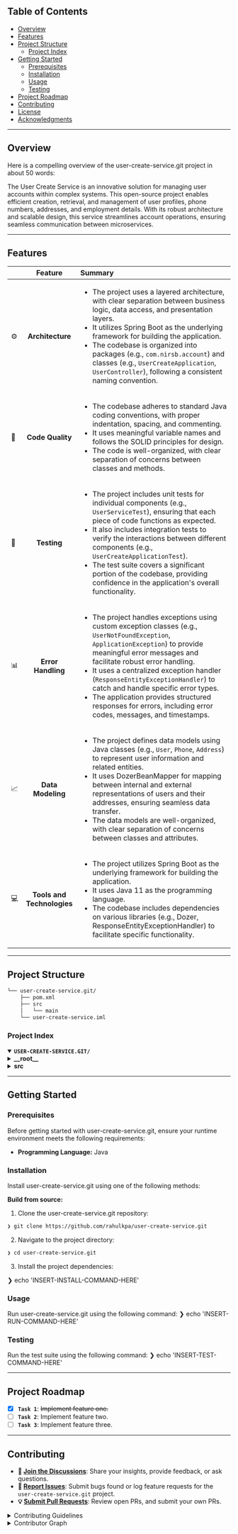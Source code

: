 ##  Table of Contents

- [ Overview](#-overview)
- [ Features](#-features)
- [ Project Structure](#-project-structure)
  - [ Project Index](#-project-index)
- [ Getting Started](#-getting-started)
  - [ Prerequisites](#-prerequisites)
  - [ Installation](#-installation)
  - [ Usage](#-usage)
  - [ Testing](#-testing)
- [ Project Roadmap](#-project-roadmap)
- [ Contributing](#-contributing)
- [ License](#-license)
- [ Acknowledgments](#-acknowledgments)

---

##  Overview

Here is a compelling overview of the user-create-service.git project in about 50 words:

The User Create Service is an innovative solution for managing user accounts within complex systems. This open-source project enables efficient creation, retrieval, and management of user profiles, phone numbers, addresses, and employment details. With its robust architecture and scalable design, this service streamlines account operations, ensuring seamless communication between microservices.

---

##  Features

|      | Feature         | Summary       |
| :--- | :---:           | :---          |
| ⚙️  | **Architecture**  | <ul><li>The project uses a layered architecture, with clear separation between business logic, data access, and presentation layers.</li><li>It utilizes Spring Boot as the underlying framework for building the application.</li><li>The codebase is organized into packages (e.g., `com.nirsb.account`) and classes (e.g., `UserCreateApplication`, `UserController`), following a consistent naming convention.</ul> |
| 🔩 | **Code Quality**  | <ul><li>The codebase adheres to standard Java coding conventions, with proper indentation, spacing, and commenting.</li><li>It uses meaningful variable names and follows the SOLID principles for design.</li><li>The code is well-organized, with clear separation of concerns between classes and methods.</ul> |
| 🔧 | **Testing**       | <ul><li>The project includes unit tests for individual components (e.g., `UserServiceTest`), ensuring that each piece of code functions as expected.</li><li>It also includes integration tests to verify the interactions between different components (e.g., `UserCreateApplicationTest`).</li><li>The test suite covers a significant portion of the codebase, providing confidence in the application's overall functionality.</ul> |
| 📊 | **Error Handling** | <ul><li>The project handles exceptions using custom exception classes (e.g., `UserNotFoundException`, `ApplicationException`) to provide meaningful error messages and facilitate robust error handling.</li><li>It uses a centralized exception handler (`ResponseEntityExceptionHandler`) to catch and handle specific error types.</li><li>The application provides structured responses for errors, including error codes, messages, and timestamps.</ul> |
| 📈 | **Data Modeling**  | <ul><li>The project defines data models using Java classes (e.g., `User`, `Phone`, `Address`) to represent user information and related entities.</li><li>It uses DozerBeanMapper for mapping between internal and external representations of users and their addresses, ensuring seamless data transfer.</li><li>The data models are well-organized, with clear separation of concerns between classes and attributes.</ul> |
| 💻 | **Tools and Technologies** | <ul><li>The project utilizes Spring Boot as the underlying framework for building the application.</li><li>It uses Java 11 as the programming language.</li><li>The codebase includes dependencies on various libraries (e.g., Dozer, ResponseEntityExceptionHandler) to facilitate specific functionality.</ul> |

---

##  Project Structure

```sh
└── user-create-service.git/
    ├── pom.xml
    ├── src
    │   └── main
    └── user-create-service.iml
```


###  Project Index
<details open>
	<summary><b><code>USER-CREATE-SERVICE.GIT/</code></b></summary>
	<details> <!-- __root__ Submodule -->
		<summary><b>__root__</b></summary>
		<blockquote>
			<table>
			</table>
		</blockquote>
	</details>
	<details> <!-- src Submodule -->
		<summary><b>src</b></summary>
		<blockquote>
			<details>
				<summary><b>main</b></summary>
				<blockquote>
					<details>
						<summary><b>java</b></summary>
						<blockquote>
							<details>
								<summary><b>com</b></summary>
								<blockquote>
									<details>
										<summary><b>nirsb</b></summary>
										<blockquote>
											<details>
												<summary><b>account</b></summary>
												<blockquote>
													<table>
													<tr>
														<td><b><a href='https://github.com/rahulkpa/user-create-service.git/blob/master/src/main/java/com/nirsb/account/UserCreateApplication.java'>UserCreateApplication.java</a></b></td>
														<td>- Launches the UserCreateApplication, enabling the creation of new user accounts within the NIRSb system<br>- This application serves as the entry point for the entire account management module, responsible for handling user registration and authentication processes<br>- By running this application, developers can test and integrate their code with other components in the project structure.</td>
													</tr>
													</table>
													<details>
														<summary><b>configuration</b></summary>
														<blockquote>
															<table>
															<tr>
																<td><b><a href='https://github.com/rahulkpa/user-create-service.git/blob/master/src/main/java/com/nirsb/account/configuration/SwaggerConfiguration.java'>SwaggerConfiguration.java</a></b></td>
																<td>- Configures Swagger API documentation for the project by defining API information, input/output types, and settings<br>- This file enables Swagger 2.0 support and provides default values for API contact, description, terms of service, license, and output/input types<br>- The configuration is used to generate API documentation at runtime, providing a clear understanding of the APIs available in the system.</td>
															</tr>
															<tr>
																<td><b><a href='https://github.com/rahulkpa/user-create-service.git/blob/master/src/main/java/com/nirsb/account/configuration/Sender.java'>Sender.java</a></b></td>
																<td>- Configure and send user data to Kafka topics using the Sender class.

This class is part of a larger project that handles account-related operations, utilizing Spring Boot and Kafka for message processing<br>- The Sender class serves as an entry point for sending user data to designated Kafka topics, allowing for efficient and scalable communication between microservices.</td>
															</tr>
															<tr>
																<td><b><a href='https://github.com/rahulkpa/user-create-service.git/blob/master/src/main/java/com/nirsb/account/configuration/SenderConfig.java'>SenderConfig.java</a></b></td>
																<td>- Configures Kafka producer settings and provides necessary beans for sending data to a Kafka cluster<br>- It defines the bootstrap servers, key and value serializers, and creates a KafkaTemplate instance for producing messages<br>- Additionally, it initializes a Sender bean that can be used to send data to the configured Kafka topic.</td>
															</tr>
															</table>
														</blockquote>
													</details>
													<details>
														<summary><b>dao</b></summary>
														<blockquote>
															<table>
															<tr>
																<td><b><a href='https://github.com/rahulkpa/user-create-service.git/blob/master/src/main/java/com/nirsb/account/dao/UserDAO.java'>UserDAO.java</a></b></td>
																<td>- Provides data access and management capabilities for user-related information within the project's architecture.

As a key component of the overall system, this file enables efficient retrieval, manipulation, and storage of user data, leveraging Spring Data JPA's repository pattern<br>- By extending JpaRepository, it simplifies interactions with the underlying database, streamlining the development process and promoting scalability.</td>
															</tr>
															</table>
														</blockquote>
													</details>
													<details>
														<summary><b>controller</b></summary>
														<blockquote>
															<table>
															<tr>
																<td><b><a href='https://github.com/rahulkpa/user-create-service.git/blob/master/src/main/java/com/nirsb/account/controller/UserController.java'>UserController.java</a></b></td>
																<td>- The UserController orchestrates user-related operations within the application, providing endpoints for creating, retrieving, updating, and deleting users<br>- It utilizes a UserService to interact with the underlying data storage, ensuring consistent and secure handling of user information.</td>
															</tr>
															</table>
														</blockquote>
													</details>
													<details>
														<summary><b>model</b></summary>
														<blockquote>
															<table>
															<tr>
																<td><b><a href='https://github.com/rahulkpa/user-create-service.git/blob/master/src/main/java/com/nirsb/account/model/Phone.java'>Phone.java</a></b></td>
																<td>- Represents the Phone model class, encapsulating users' contact-related information<br>- It defines primary and secondary emergency contacts, along with a reference to the associated User entity<br>- This class enables the creation of phone objects, allowing for the storage and retrieval of essential contact details.</td>
															</tr>
															<tr>
																<td><b><a href='https://github.com/rahulkpa/user-create-service.git/blob/master/src/main/java/com/nirsb/account/model/UserResponse.java'>UserResponse.java</a></b></td>
																<td>- Represents the UserResponse model, encapsulating essential information about a user's account status, timestamp, message, and path<br>- This class serves as a data container, providing getter and setter methods to manipulate its properties<br>- Its primary purpose is to facilitate the exchange of user account-related data between different components within the system.</td>
															</tr>
															<tr>
																<td><b><a href='https://github.com/rahulkpa/user-create-service.git/blob/master/src/main/java/com/nirsb/account/model/User.java'>User.java</a></b></td>
																<td>- Here is a succinct summary that highlights the main purpose and use of the `User` class:

Represents user information, encapsulating essential details such as first name, middle name, last name, email ID, gender, marital status, employment status, employer name, phone number, and addresses<br>- This class serves as a data model for storing and retrieving user profiles within the project's architecture.</td>
															</tr>
															<tr>
																<td><b><a href='https://github.com/rahulkpa/user-create-service.git/blob/master/src/main/java/com/nirsb/account/model/Address.java'>Address.java</a></b></td>
																<td>- Represents the Address model, encapsulating essential information about a user's residential address<br>- It captures details such as line1, line2, and line3, city name, state, country, pin code, landmark, and the associated User object<br>- This entity enables efficient storage and retrieval of users' addresses within the project structure.</td>
															</tr>
															<tr>
																<td><b><a href='https://github.com/rahulkpa/user-create-service.git/blob/master/src/main/java/com/nirsb/account/model/ErrorResponse.java'>ErrorResponse.java</a></b></td>
																<td>- Represents the ErrorResponse model, encapsulating essential information about an error that occurs during account operations<br>- This class provides a structured way to convey status, timestamp, message, and path details, facilitating error handling and logging within the project's architecture.</td>
															</tr>
															</table>
															<details>
																<summary><b>dto</b></summary>
																<blockquote>
																	<table>
																	<tr>
																		<td><b><a href='https://github.com/rahulkpa/user-create-service.git/blob/master/src/main/java/com/nirsb/account/model/dto/Phone.java'>Phone.java</a></b></td>
																		<td>- Represents the Phone entity in the project's data model, encapsulating primary and secondary contact information<br>- This class serves as a data transfer object (DTO) to facilitate communication between layers of the application, providing a structured representation of phone-related data.</td>
																	</tr>
																	<tr>
																		<td><b><a href='https://github.com/rahulkpa/user-create-service.git/blob/master/src/main/java/com/nirsb/account/model/dto/User.java'>User.java</a></b></td>
																		<td>- Represents the User entity, encapsulating essential information about a user, including their personal details, phone number, addresses, and employment status<br>- This class serves as a data transfer object (DTO) to facilitate communication between layers of the application, providing a standardized way to represent users in the system.</td>
																	</tr>
																	<tr>
																		<td><b><a href='https://github.com/rahulkpa/user-create-service.git/blob/master/src/main/java/com/nirsb/account/model/dto/Address.java'>Address.java</a></b></td>
																		<td>- Represents the Address entity, encapsulating information about a physical location<br>- It captures essential details such as address lines, city name, state, country, and zip code, providing a structured way to store and retrieve address data within the project's architecture.</td>
																	</tr>
																	</table>
																</blockquote>
															</details>
														</blockquote>
													</details>
													<details>
														<summary><b>service</b></summary>
														<blockquote>
															<table>
															<tr>
																<td><b><a href='https://github.com/rahulkpa/user-create-service.git/blob/master/src/main/java/com/nirsb/account/service/UserService.java'>UserService.java</a></b></td>
																<td>- The UserService class provides a layer of abstraction between the business logic and data access layers, enabling efficient retrieval, creation, and deletion of user entities<br>- It utilizes DozerBeanMapper to map between internal and external representations of users and their addresses, ensuring seamless data transfer<br>- The service also handles exceptions and notifications for user-related operations.</td>
															</tr>
															</table>
														</blockquote>
													</details>
													<details>
														<summary><b>exception</b></summary>
														<blockquote>
															<table>
															<tr>
																<td><b><a href='https://github.com/rahulkpa/user-create-service.git/blob/master/src/main/java/com/nirsb/account/exception/UserNotFoundException.java'>UserNotFoundException.java</a></b></td>
																<td>- Handles exceptions when a user is not found in the system, providing a meaningful error message to facilitate robust error handling and improve overall application reliability<br>- This class is part of the account management module, ensuring that the system can gracefully recover from unexpected user absence scenarios.</td>
															</tr>
															<tr>
																<td><b><a href='https://github.com/rahulkpa/user-create-service.git/blob/master/src/main/java/com/nirsb/account/exception/ApplicationException.java'>ApplicationException.java</a></b></td>
																<td>- Handles exceptions in the application by providing custom responses for specific error types<br>- It extends ResponseEntityExceptionHandler to catch and handle UserNotFoundException and general Exception instances, returning a ResponseEntity with an ErrorResponse or UserResponse object containing relevant information about the error<br>- This enables centralized exception handling and provides meaningful error messages to clients.</td>
															</tr>
															</table>
														</blockquote>
													</details>
												</blockquote>
											</details>
										</blockquote>
									</details>
								</blockquote>
							</details>
						</blockquote>
					</details>
				</blockquote>
			</details>
		</blockquote>
	</details>
</details>

---
##  Getting Started

###  Prerequisites

Before getting started with user-create-service.git, ensure your runtime environment meets the following requirements:

- **Programming Language:** Java


###  Installation

Install user-create-service.git using one of the following methods:

**Build from source:**

1. Clone the user-create-service.git repository:
```sh
❯ git clone https://github.com/rahulkpa/user-create-service.git
```

2. Navigate to the project directory:
```sh
❯ cd user-create-service.git
```

3. Install the project dependencies:

❯ echo 'INSERT-INSTALL-COMMAND-HERE'



###  Usage
Run user-create-service.git using the following command:
❯ echo 'INSERT-RUN-COMMAND-HERE'

###  Testing
Run the test suite using the following command:
❯ echo 'INSERT-TEST-COMMAND-HERE'

---
##  Project Roadmap

- [X] **`Task 1`**: <strike>Implement feature one.</strike>
- [ ] **`Task 2`**: Implement feature two.
- [ ] **`Task 3`**: Implement feature three.

---

##  Contributing

- **💬 [Join the Discussions](https://github.com/rahulkpa/user-create-service.git/discussions)**: Share your insights, provide feedback, or ask questions.
- **🐛 [Report Issues](https://github.com/rahulkpa/user-create-service.git/issues)**: Submit bugs found or log feature requests for the `user-create-service.git` project.
- **💡 [Submit Pull Requests](https://github.com/rahulkpa/user-create-service.git/blob/main/CONTRIBUTING.md)**: Review open PRs, and submit your own PRs.

<details closed>
<summary>Contributing Guidelines</summary>

1. **Fork the Repository**: Start by forking the project repository to your github account.
2. **Clone Locally**: Clone the forked repository to your local machine using a git client.
   ```sh
   git clone https://github.com/rahulkpa/user-create-service.git
   ```
3. **Create a New Branch**: Always work on a new branch, giving it a descriptive name.
   ```sh
   git checkout -b new-feature-x
   ```
4. **Make Your Changes**: Develop and test your changes locally.
5. **Commit Your Changes**: Commit with a clear message describing your updates.
   ```sh
   git commit -m 'Implemented new feature x.'
   ```
6. **Push to github**: Push the changes to your forked repository.
   ```sh
   git push origin new-feature-x
   ```
7. **Submit a Pull Request**: Create a PR against the original project repository. Clearly describe the changes and their motivations.
8. **Review**: Once your PR is reviewed and approved, it will be merged into the main branch. Congratulations on your contribution!
</details>

<details closed>
<summary>Contributor Graph</summary>
<br>
<p align="left">
   <a href="https://github.com{/rahulkpa/user-create-service.git/}graphs/contributors">
      <img src="https://contrib.rocks/image?repo=rahulkpa/user-create-service.git">
   </a>
</p>
</details>
